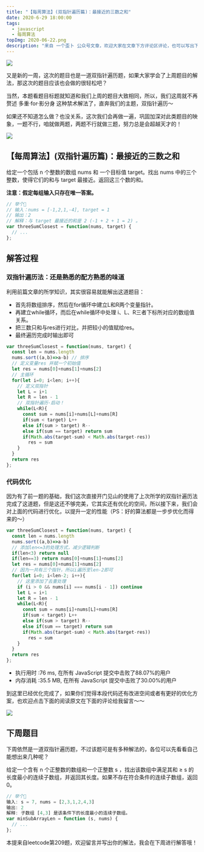 ```yaml
---
title: "【每周算法】(双指针遍历篇)：最接近的三数之和"
date: 2020-6-29 18:00:00
tags:
  - javascript
  - 每周算法
topImg: 2020-06-22.png
description: "来自 一个歪卜 公众号文章，欢迎大家在文章下方评论区评论，也可以写出下周题目的解题思路哦～"
---
```

![](https://imgkr.cn-bj.ufileos.com/c9481aef-7992-455a-8a77-cc5862e5c0c7.png)

又是新的一周，这次的题目也是一道双指针遍历题，如果大家学会了上周题目的解法，那这次的题目应该也会做的很轻松吧？

当然，本题看题目标题就知道和我们上周的题目大致相同，所以，我们这周就不再赘述 多重·for·影分身 这种禁术解法了，直奔我们的主题，双指针遍历～

如果还不知道怎么做？也没关系，这次我们会再做一遍，巩固加深对此类题目的映象，一题不行，咱就做两题，两题不行就做三题，努力总是会超越天才的！

![](https://imgkr.cn-bj.ufileos.com/4ce7cf9a-0ce4-4f00-b08d-0cd0cb17df3d.jpeg)

## 【每周算法】(双指针遍历篇)：最接近的三数之和

给定一个包括 n 个整数的数组 nums 和 一个目标值 target。找出 nums 中的三个整数，使得它们的和与 target 最接近。返回这三个数的和。

**注意：假定每组输入只存在唯一答案。**

```JavaScript
// 举个🌰
// 输入：nums = [-1,2,1,-4], target = 1
// 输出：2
// 解释：与 target 最接近的和是 2 (-1 + 2 + 1 = 2) 。
var threeSumClosest = function(nums, target) {
  // ...
};
```

## 解答过程

### 双指针遍历法：还是熟悉的配方熟悉的味道

利用前篇文章的所学知识，其实很容易就能解出这道题目：

- 首先将数组排序，然后在for循环中建立L和R两个变量指针。
- 再建立while循环，而后在while循环中处理 i、L、R三者下标所对应的数组值关系。
- 把三数只和与res进行对比，并把较小的值赋给res。
- 最终遍历完成时输出即可

```JavaScript
var threeSumClosest = function(nums, target) {
  const len = nums.length
  nums.sort((a,b)=>a-b) // 排序
  // 定义变量res 并赋一个初始值
  let res = nums[0]+nums[1]+nums[2]
  // 主循环
  for(let i=0; i<len; i++){
    // 定义双指针
    let L = i+1
    let R = len - 1
    // 双指针遍历·启动！
    while(L<R){
      const sum = nums[i]+nums[L]+nums[R]
      if(sum < target) L++
      else if(sum > target) R--
      else if(sum == target) return sum
      if(Math.abs(target-sum) < Math.abs(target-res))
        res = sum
    }
  }
  return res
};
```

### 代码优化

因为有了前一题的基础，我们这次直接开门见山的使用了上次所学的双指针遍历法完成了这道题，但是这还不够完美，它其实还有优化的空间，所以接下来，我们会对上面的代码进行优化，以提升一定的性能（PS：好的算法都是一步步优化而得来的～）

```JavaScript
var threeSumClosest = function(nums, target) {
  const len = nums.length
  nums.sort((a,b)=>a-b)
  // 添加len<=3的处理方式，减少逻辑判断
  if(len<3) return null
  if(len==3) return nums[0]+nums[1]+nums[2]
  let res = nums[0]+nums[1]+nums[2]
  // 因为一共有三个指针，所以i遍历至len-2即可
  for(let i=0; i<len-2; i++){
    // 这里添加了去重处理
    if (i > 0 && nums[i] === nums[i - 1]) continue
    let L = i+1
    let R = len - 1
    while(L<R){
      const sum = nums[i]+nums[L]+nums[R]
      if(sum < target) L++
      else if(sum > target) R--
      else if(sum == target) return sum
      if(Math.abs(target-sum) < Math.abs(target-res))
        res = sum
    }
  }
  return res
};
```

- 执行用时 :76 ms, 在所有 JavaScript 提交中击败了88.07%的用户
- 内存消耗 :35.5 MB, 在所有 JavaScript 提交中击败了30.00%的用户

到这里已经优化完成了，如果你们觉得本段代码还有改进空间或者有更好的优化方案，也欢迎点击下面的阅读原文在下面的评论给我留言～～

![](https://imgkr.cn-bj.ufileos.com/e9c38534-9c1b-4d58-abc6-ed9a5a6a60e2.jpg)

## 下周题目

下周依然是一道双指针遍历题，不过该题可是有多种解法的，各位可以先看看自己能想出来几种呢？

给定一个含有 n 个正整数的数组和一个正整数 s ，找出该数组中满足其和 ≥ s 的长度最小的连续子数组，并返回其长度。如果不存在符合条件的连续子数组，返回 0。

```JavaScript
// 举个🌰
输入: s = 7, nums = [2,3,1,2,4,3]
输出: 2
解释: 子数组 [4,3] 是该条件下的长度最小的连续子数组。
var minSubArrayLen = function (s, nums) {
  // ...
};
```

本提来自leetcode第209题，欢迎留言并写出你的解法，我会在下周进行解答哦！